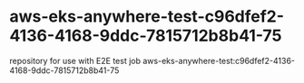 # aws-eks-anywhere-test-c96dfef2-4136-4168-9ddc-7815712b8b41-75
repository for use with E2E test job aws-eks-anywhere-test:c96dfef2-4136-4168-9ddc-7815712b8b41-75
